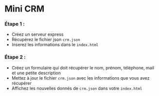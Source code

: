 # Mini CRM

### Étape 1 :
* Créez un serveur express 
* Récupérez le fichier json `crm.json`
* Inserez les informations dans le `index.html`

### Étape 2 :
* Créez un formulaire qui doit récupérer le nom, prénom, téléphone, mail et une petite description
* Mettez à jour le fichier `crm.json` avec les informations que vous avez récupérer
* Affichez les nouvelles donnés de `crm.json` dans votre `index.html`
